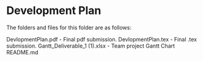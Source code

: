 # Development Plan

The folders and files for this folder are as follows:

DevlopmentPlan.pdf - Final pdf submission.
DevlopmentPlan.tex - Final .tex submission.
Gantt_Deliverable_1 (1).xlsx - Team project Gantt Chart
README.md

